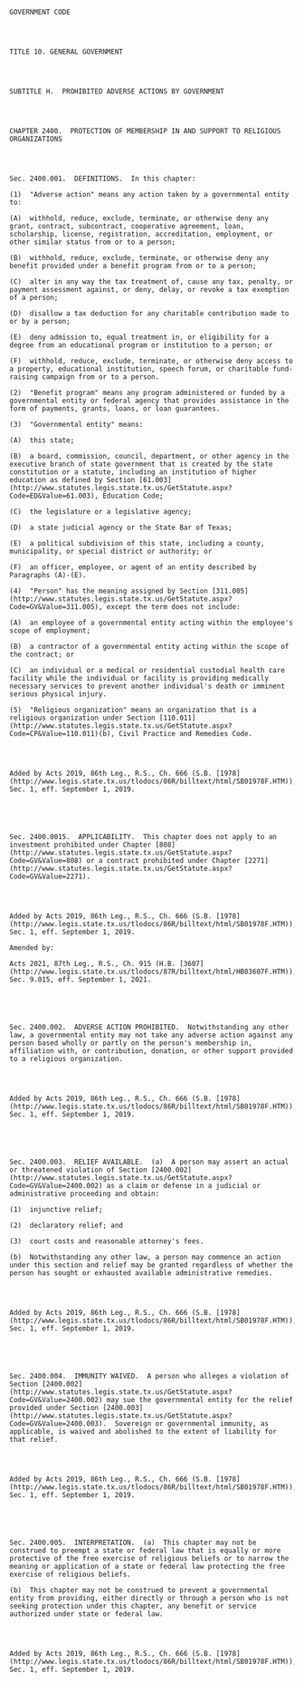 ﻿
    
    
    	
    					
    
    
    GOVERNMENT CODE
    
      
    
    
    TITLE 10. GENERAL GOVERNMENT
    
      
    
    
    SUBTITLE H.  PROHIBITED ADVERSE ACTIONS BY GOVERNMENT
    
      
    
    
    CHAPTER 2400.  PROTECTION OF MEMBERSHIP IN AND SUPPORT TO RELIGIOUS ORGANIZATIONS
    
      
    
    
    Sec. 2400.001.  DEFINITIONS.  In this chapter:
    
    (1)  "Adverse action" means any action taken by a governmental entity to:
    
    (A)  withhold, reduce, exclude, terminate, or otherwise deny any grant, contract, subcontract, cooperative agreement, loan, scholarship, license, registration, accreditation, employment, or other similar status from or to a person;
    
    (B)  withhold, reduce, exclude, terminate, or otherwise deny any benefit provided under a benefit program from or to a person;
    
    (C)  alter in any way the tax treatment of, cause any tax, penalty, or payment assessment against, or deny, delay, or revoke a tax exemption of a person;
    
    (D)  disallow a tax deduction for any charitable contribution made to or by a person;
    
    (E)  deny admission to, equal treatment in, or eligibility for a degree from an educational program or institution to a person; or
    
    (F)  withhold, reduce, exclude, terminate, or otherwise deny access to a property, educational institution, speech forum, or charitable fund-raising campaign from or to a person.
    
    (2)  "Benefit program" means any program administered or funded by a governmental entity or federal agency that provides assistance in the form of payments, grants, loans, or loan guarantees.
    
    (3)  "Governmental entity" means:
    
    (A)  this state;
    
    (B)  a board, commission, council, department, or other agency in the executive branch of state government that is created by the state constitution or a statute, including an institution of higher education as defined by Section [61.003](http://www.statutes.legis.state.tx.us/GetStatute.aspx?Code=ED&Value=61.003), Education Code;
    
    (C)  the legislature or a legislative agency;
    
    (D)  a state judicial agency or the State Bar of Texas;
    
    (E)  a political subdivision of this state, including a county, municipality, or special district or authority; or
    
    (F)  an officer, employee, or agent of an entity described by Paragraphs (A)-(E).
    
    (4)  "Person" has the meaning assigned by Section [311.005](http://www.statutes.legis.state.tx.us/GetStatute.aspx?Code=GV&Value=311.005), except the term does not include:
    
    (A)  an employee of a governmental entity acting within the employee's scope of employment;
    
    (B)  a contractor of a governmental entity acting within the scope of the contract; or
    
    (C)  an individual or a medical or residential custodial health care facility while the individual or facility is providing medically necessary services to prevent another individual's death or imminent serious physical injury.
    
    (5)  "Religious organization" means an organization that is a religious organization under Section [110.011](http://www.statutes.legis.state.tx.us/GetStatute.aspx?Code=CP&Value=110.011)(b), Civil Practice and Remedies Code.
    
    
    
    
    Added by Acts 2019, 86th Leg., R.S., Ch. 666 (S.B. [1978](http://www.legis.state.tx.us/tlodocs/86R/billtext/html/SB01978F.HTM)), Sec. 1, eff. September 1, 2019.
    
    
    
    
    
    Sec. 2400.0015.  APPLICABILITY.  This chapter does not apply to an investment prohibited under Chapter [808](http://www.statutes.legis.state.tx.us/GetStatute.aspx?Code=GV&Value=808) or a contract prohibited under Chapter [2271](http://www.statutes.legis.state.tx.us/GetStatute.aspx?Code=GV&Value=2271).
    
    
    
    
    Added by Acts 2019, 86th Leg., R.S., Ch. 666 (S.B. [1978](http://www.legis.state.tx.us/tlodocs/86R/billtext/html/SB01978F.HTM)), Sec. 1, eff. September 1, 2019.
    
    Amended by: 
    
    Acts 2021, 87th Leg., R.S., Ch. 915 (H.B. [3607](http://www.legis.state.tx.us/tlodocs/87R/billtext/html/HB03607F.HTM)), Sec. 9.015, eff. September 1, 2021.
    
    
    
    
    
    Sec. 2400.002.  ADVERSE ACTION PROHIBITED.  Notwithstanding any other law, a governmental entity may not take any adverse action against any person based wholly or partly on the person's membership in, affiliation with, or contribution, donation, or other support provided to a religious organization.
    
    
    
    
    Added by Acts 2019, 86th Leg., R.S., Ch. 666 (S.B. [1978](http://www.legis.state.tx.us/tlodocs/86R/billtext/html/SB01978F.HTM)), Sec. 1, eff. September 1, 2019.
    
    
    
    
    
    Sec. 2400.003.  RELIEF AVAILABLE.  (a)  A person may assert an actual or threatened violation of Section [2400.002](http://www.statutes.legis.state.tx.us/GetStatute.aspx?Code=GV&Value=2400.002) as a claim or defense in a judicial or administrative proceeding and obtain:
    
    (1)  injunctive relief;
    
    (2)  declaratory relief; and
    
    (3)  court costs and reasonable attorney's fees.
    
    (b)  Notwithstanding any other law, a person may commence an action under this section and relief may be granted regardless of whether the person has sought or exhausted available administrative remedies.
    
    
    
    
    Added by Acts 2019, 86th Leg., R.S., Ch. 666 (S.B. [1978](http://www.legis.state.tx.us/tlodocs/86R/billtext/html/SB01978F.HTM)), Sec. 1, eff. September 1, 2019.
    
    
    
    
    
    Sec. 2400.004.  IMMUNITY WAIVED.  A person who alleges a violation of Section [2400.002](http://www.statutes.legis.state.tx.us/GetStatute.aspx?Code=GV&Value=2400.002) may sue the governmental entity for the relief provided under Section [2400.003](http://www.statutes.legis.state.tx.us/GetStatute.aspx?Code=GV&Value=2400.003).  Sovereign or governmental immunity, as applicable, is waived and abolished to the extent of liability for that relief.
    
    
    
    
    Added by Acts 2019, 86th Leg., R.S., Ch. 666 (S.B. [1978](http://www.legis.state.tx.us/tlodocs/86R/billtext/html/SB01978F.HTM)), Sec. 1, eff. September 1, 2019.
    
    
    
    
    
    Sec. 2400.005.  INTERPRETATION.  (a)  This chapter may not be construed to preempt a state or federal law that is equally or more protective of the free exercise of religious beliefs or to narrow the meaning or application of a state or federal law protecting the free exercise of religious beliefs.
    
    (b)  This chapter may not be construed to prevent a governmental entity from providing, either directly or through a person who is not seeking protection under this chapter, any benefit or service authorized under state or federal law.
    
    
    
    
    Added by Acts 2019, 86th Leg., R.S., Ch. 666 (S.B. [1978](http://www.legis.state.tx.us/tlodocs/86R/billtext/html/SB01978F.HTM)), Sec. 1, eff. September 1, 2019.
    
    
    
    
    				
